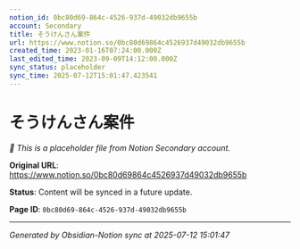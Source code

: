 ```yaml
---
notion_id: 0bc80d69-864c-4526-937d-49032db9655b
account: Secondary
title: そうけんさん案件
url: https://www.notion.so/0bc80d69864c4526937d49032db9655b
created_time: 2023-01-16T07:24:00.000Z
last_edited_time: 2023-09-09T14:12:00.000Z
sync_status: placeholder
sync_time: 2025-07-12T15:01:47.423541
---
```


# そうけんさん案件

*🔄 This is a placeholder file from Notion Secondary account.*

**Original URL**: https://www.notion.so/0bc80d69864c4526937d49032db9655b

**Status**: Content will be synced in a future update.

**Page ID**: `0bc80d69-864c-4526-937d-49032db9655b`

---

*Generated by Obsidian-Notion sync at 2025-07-12 15:01:47*
